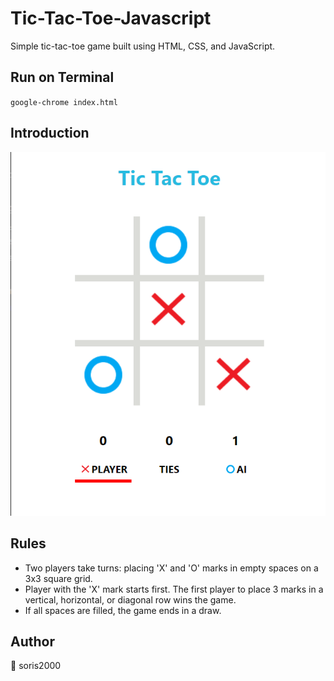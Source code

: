 # Tic-Tac-Toe-Javascript
Simple tic-tac-toe game built using HTML, CSS, and JavaScript.

## Run on Terminal
<code>google-chrome index.html</code>

## Introduction
![Screenshot](Screenshot.png)

## Rules
- Two players take turns: placing 'X' and 'O' marks in empty spaces on a 3x3 square grid.
- Player with the 'X' mark starts first. The first player to place 3 marks in a vertical, horizontal, or diagonal row wins the game.
- If all spaces are filled, the game ends in a draw.

## Author
👤 soris2000
